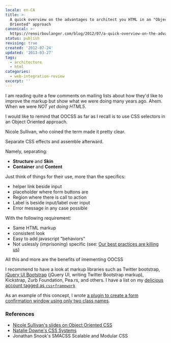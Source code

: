 ```yaml
---
locale: en-CA
title: >-
  A quick overview on the advantages to architect you HTML in an "Object
  Oriented" approach
canonical: >-
  https://renoirboulanger.com/blog/2012/07/a-quick-overview-on-the-advantages-to-architect-you-html-in-an-object-oriented-approach/
status: publish
revising: true
created: '2012-07-24'
updated: '2013-03-27'
tags:
  - architecture
  - html
categories:
  - web-integration-review
excerpt: ''
---
```


I am reading quite a few comments on mailing lists about how they'd like to improve the markup but show what we were doing many years ago. Ahem. When we were <em>NOT yet doing HTML5</em>.

I would like to remind that OOCSS as far as I recall is to use CSS selectors in an Object Oriented approach.

Nicole Sullivan, who coined the term made it pretty clear.

Separate CSS effects and assemble afterward.

Namely, separating:
<ul>
	<li><strong>Structure</strong> and <strong>Skin</strong></li>
	<li><strong>Container</strong> and <strong>Content</strong></li>
</ul>


Just think of things for their use, more than the specifics:
<ul>
	<li>helper link beside input</li>
	<li>placeholder where form buttons are</li>
	<li>Region where there is call to action</li>
	<li>Label is beside input/label over input</li>
	<li>Error message in any case possible</li>
</ul>


With the following requirement:
<ul>
	<li>Same HTML markup</li>
	<li>consistent look</li>
	<li>Easy to add javascript "behaviors"</li>
	<li>Not uslessly (imprisoning) specific (see: <a href="http://www.slideshare.net/stubbornella/our-best-practices-are-killing-us">Our best practices are killing us</a>)</li>
</ul>

All this and more are the benefits of imementing OOCSS

I recommend to have a look at markup libraries such as Twitter bootstrap, <a href="http://addyosmani.github.com/jquery-ui-bootstrap/">jQuery UI Bootstrap</a> (jQuery UI, writing Twitter Bootstrap markup), Kickstrap, Zurb Foundation, Pea.rs, and others. I have a list on my <a href="http://delicious.com/inexisdotnet/css+framework">delicious account tagged as <code>css+framework</code></a>

As an example of this concept, I wrote <a href="/blog/2012/05/snippet-confirm-form-before-submitting-using-twitter-bootstrap-in-a-modal-window">a plugin to create a form confirmation window using only two class names</a>.

<!--#TODO Slides-->

<h3>References</h3>
<ul>
	<li><a href="http://www.slideshare.net/stubbornella/object-oriented-css">Nicole Sullivan's slides on Object Oriented CSS</a></li>
	<li><a href="http://www.slideshare.net/nataliedowne/css-systems-presentation">Natalie Downe's CSS Systems</a></li>
	<li>Jonathan Snook's SMACSS Scalable and Modular CSS</li>
</ul>

